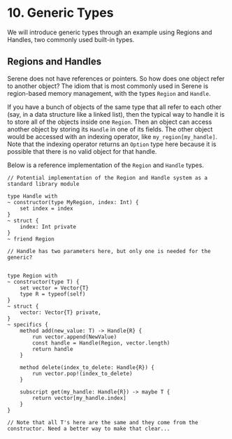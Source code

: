 # 10. Generic Types
We will introduce generic types through an example using Regions and Handles, two commonly used built-in types.

## Regions and Handles

Serene does not have references or pointers. So how does one object refer to another object? The idiom that is most commonly used in Serene is region-based memory management, with the types `Region` and `Handle`.

If you have a bunch of objects of the same type that all refer to each other (say, in a data structure like a linked list), then the typical way to handle it is to store all of the objects inside one `Region`.  Then an object can access another object by storing its `Handle` in one of its fields. The other object would be accessed with an indexing operator, like `my_region[my_handle]`. Note that the indexing operator returns an `Option` type here because it is possible that there is no valid object for that handle.

Below is a reference implementation of the `Region` and `Handle` types.

```serene
// Potential implementation of the Region and Handle system as a standard library module

type Handle with
~ constructor(type MyRegion, index: Int) {
    set index = index
}
~ struct {
    index: Int private
}
~ friend Region

// Handle has two parameters here, but only one is needed for the generic?


type Region with
~ constructor(type T) {
    set vector = Vector{T}
    type R = typeof(self)
}
~ struct {
    vector: Vector{T} private,
}
~ specifics {
    method add(new_value: T) -> Handle{R} {
        run vector.append(NewValue)
        const handle = Handle(Region, vector.length)
        return handle
    }

    method delete(index_to_delete: Handle{R}) {
        run vector.pop!(index_to_delete)
    }

    subscript get(my_handle: Handle{R}) -> maybe T {
        return vector[my_handle.index]
    }
}

// Note that all T's here are the same and they come from the constructor. Need a better way to make that clear...
```

